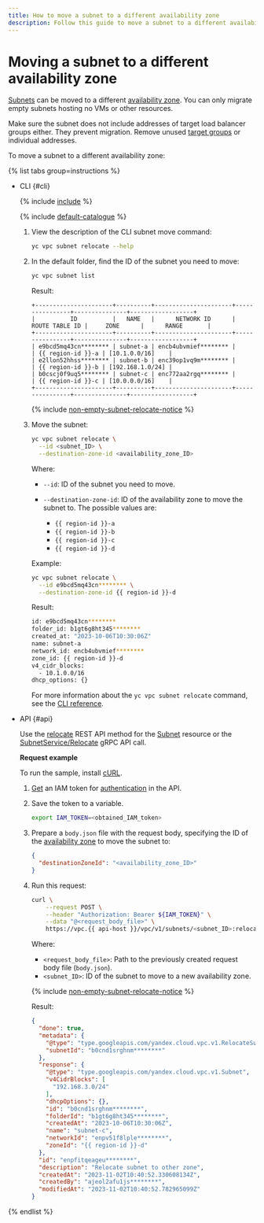 ```yaml
---
title: How to move a subnet to a different availability zone
description: Follow this guide to move a subnet to a different availability zone.
---
```



# Moving a subnet to a different availability zone


[Subnets](../concepts/network.md) can be moved to a different [availability zone](../../overview/concepts/geo-scope.md). You can only migrate empty subnets hosting no VMs or other resources.

Make sure the subnet does not include addresses of target load balancer groups either. They prevent migration. Remove unused [target groups](../../network-load-balancer/operations/target-group-delete.md) or individual addresses.

To move a subnet to a different availability zone:

{% list tabs group=instructions %}

- CLI {#cli}

  {% include [include](../../_includes/cli-install.md) %}

  {% include [default-catalogue](../../_includes/default-catalogue.md) %}

  1. View the description of the CLI subnet move command:

      ```bash
      yc vpc subnet relocate --help
      ```

  1. In the default folder, find the ID of the subnet you need to move:

      ```bash
      yc vpc subnet list
      ```

      Result:

      ```text
      +----------------------+----------+----------------------+----------------+---------------+------------------+
      |          ID          |   NAME   |      NETWORK ID      | ROUTE TABLE ID |     ZONE      |      RANGE       |
      +----------------------+----------+----------------------+----------------+---------------+------------------+
      | e9bcd5mq43cn******** | subnet-a | encb4ubvmief******** |                | {{ region-id }}-a | [10.1.0.0/16]    |
      | e2llon52hhss******** | subnet-b | enc39op1vq9m******** |                | {{ region-id }}-b | [192.168.1.0/24] |
      | b0cscj0f9uq5******** | subnet-c | enc772aa2rgq******** |                | {{ region-id }}-c | [10.0.0.0/16]    |
      +----------------------+----------+----------------------+----------------+---------------+------------------+
      ```

      {% include [non-empty-subnet-relocate-notice](../../_includes/compute/subnet-relocate-novms-warning.md) %}

  1. Move the subnet:

      ```bash
      yc vpc subnet relocate \
        --id <subnet_ID> \
        --destination-zone-id <availability_zone_ID>
      ```

      Where:
      * `--id`: ID of the subnet you need to move.
      * `--destination-zone-id`: ID of the availability zone to move the subnet to. The possible values are:

          * `{{ region-id }}-a`
          * `{{ region-id }}-b`
          * `{{ region-id }}-c`
          * `{{ region-id }}-d`

      Example:

      ```bash
      yc vpc subnet relocate \
        --id e9bcd5mq43cn******** \
        --destination-zone-id {{ region-id }}-d
      ```

      Result:

      ```bash
      id: e9bcd5mq43cn********
      folder_id: b1gt6g8ht345********
      created_at: "2023-10-06T10:30:06Z"
      name: subnet-a
      network_id: encb4ubvmief********
      zone_id: {{ region-id }}-d
      v4_cidr_blocks:
        - 10.1.0.0/16
      dhcp_options: {}
      ```

      For more information about the `yc vpc subnet relocate` command, see the [CLI reference](../../cli/cli-ref/vpc/cli-ref/subnet/relocate.md).

- API {#api}

  Use the [relocate](../api-ref/Subnet/relocate.md) REST API method for the [Subnet](../api-ref/Subnet/index.md) resource or the [SubnetService/Relocate](../api-ref/grpc/Subnet/relocate.md) gRPC API call.

  **Request example**

  To run the sample, install [cURL](https://curl.haxx.se).

  1. [Get](../../iam/operations/index.md#iam-tokens) an IAM token for [authentication](../api-ref/authentication.md) in the API.

  1. Save the token to a variable.

      ```bash
      export IAM_TOKEN=<obtained_IAM_token>
      ```

  1. Prepare a `body.json` file with the request body, specifying the ID of the [availability zone](../../overview/concepts/geo-scope.md) to move the subnet to:

      ```json
      {
        "destinationZoneId": "<availability_zone_ID>"
      }
      ```

  1. Run this request:

      ```bash
      curl \
          --request POST \
          --header "Authorization: Bearer ${IAM_TOKEN}" \
          --data "@<request_body_file>" \
          https://vpc.{{ api-host }}/vpc/v1/subnets/<subnet_ID>:relocate
      ```

      Where:
      * `<request_body_file>`: Path to the previously created request body file (`body.json`).
      * `<subnet_ID>`: ID of the subnet to move to a new availability zone.

      {% include [non-empty-subnet-relocate-notice](../../_includes/compute/subnet-relocate-novms-warning.md) %}

      Result:

      ```json
      {
        "done": true,
        "metadata": {
          "@type": "type.googleapis.com/yandex.cloud.vpc.v1.RelocateSubnetMetadata",
          "subnetId": "b0cnd1srghnm********"
        },
        "response": {
          "@type": "type.googleapis.com/yandex.cloud.vpc.v1.Subnet",
          "v4CidrBlocks": [
            "192.168.3.0/24"
          ],
          "dhcpOptions": {},
          "id": "b0cnd1srghnm********",
          "folderId": "b1gt6g8ht345********",
          "createdAt": "2023-10-06T10:30:06Z",
          "name": "subnet-c",
          "networkId": "enpv51f8lple********",
          "zoneId": "{{ region-id }}-d"
        },
        "id": "enpfitqeageu********",
        "description": "Relocate subnet to other zone",
        "createdAt": "2023-11-02T10:40:52.330608134Z",
        "createdBy": "ajeol2afu1js********",
        "modifiedAt": "2023-11-02T10:40:52.782965099Z"
      }
      ```

{% endlist %}
